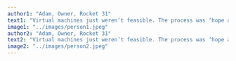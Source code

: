 ```yaml
---
author1: "Adam, Owner, Rocket 31"
text1: "Virtual machines just weren’t feasible. The process was ‘hope and pray’ they don’t ban you. So I realized I needed something protect us."
image1: "../images/person1.jpeg"
author2: "Adam, Owner, Rocket 31"
text2: "Virtual machines just weren’t feasible. The process was ‘hope and pray’ they don’t ban you. So I realized I needed something protect us."
image2: "../images/person2.jpeg"
---
```

